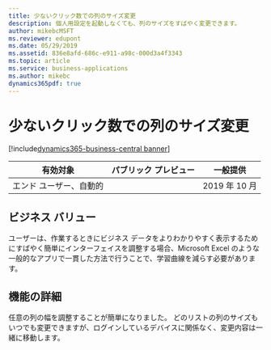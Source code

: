 ```yaml
---
title: 少ないクリック数での列のサイズ変更
description: 個人用設定を起動しなくても、列のサイズをすばやく変更できます。
author: mikebcMSFT
ms.reviewer: edupont
ms.date: 05/29/2019
ms.assetid: 836e8afd-686c-e911-a98c-000d3a4f3343
ms.topic: article
ms.service: business-applications
ms.author: mikebc
dynamics365pdf: true
---
```

# <a name="resize-columns-with-fewer-clicks"></a>少ないクリック数での列のサイズ変更
[!include[dynamics365-business-central banner](../includes/dynamics365-business-central.md)]

| 有効対象    |  パブリック プレビュー | 一般提供 | 
| ---------- | ---------- |---------- |
|エンド ユーザー、自動的|| 2019 年 10 月|


## <a name="business-value"></a>ビジネス バリュー
<!-- bv start -->
ユーザーは、作業するときにビジネス データをよりわかりやすく表示するためにすばやく簡単にインターフェイスを調整する場合、Microsoft Excel のような一般的なアプリで一貫した方法で行うことで、学習曲線を減らす必要があります。

<!-- bv end -->



## <a name="feature-details"></a>機能の詳細
<!--feature detail start -->
任意の列の幅を調整することが簡単になりました。 どのリストの列のサイズもいつでも変更できますが、ログインしているデバイスに関係なく、変更内容は一緒に移動します。
<!--feature detail end -->










